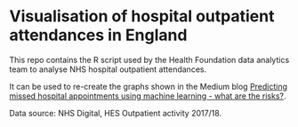 # Visualisation of hospital outpatient attendances in England

This repo contains the R script used by the Health Foundation data analytics team to analyse NHS hospital outpatient attendances.

It can be used to re-create the graphs shown in the Medium blog [Predicting missed hospital appointments using machine learning - what are the risks?](https://towardsdatascience.com/predicting-missed-hospital-appointments-using-machine-learning-what-are-the-risks-a388348109d).

Data source: NHS Digital, HES Outpatient activity 2017/18.

